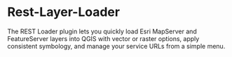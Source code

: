 # Rest-Layer-Loader
The REST Loader plugin lets you quickly load Esri MapServer and FeatureServer layers into QGIS with vector or raster options, apply consistent symbology, and manage your service URLs from a simple menu.
